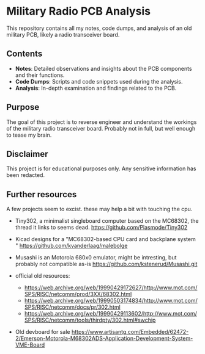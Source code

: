 # Military Radio PCB Analysis

This repository contains all my notes, code dumps, and analysis of an old military PCB, likely a radio transceiver board.

## Contents

- **Notes**: Detailed observations and insights about the PCB components and their functions.
- **Code Dumps**: Scripts and code snippets used during the analysis.
- **Analysis**: In-depth examination and findings related to the PCB.

## Purpose

The goal of this project is to reverse engineer and understand the workings of the military radio transceiver board.
Probably not in full, but well enough to tease my brain.

## Disclaimer

This project is for educational purposes only. Any sensitive information has been redacted.

## Further resources

A few projects seem to excist. these may help a bit with touching the cpu.

- Tiny302, a minimalist singleboard computer based on the MC68302, the thread it links to seems dead.
  https://github.com/Plasmode/Tiny302
- Kicad designs for a "MC68302-based CPU card and backplane system " 
  https://github.com/kvanderlaag/malebolge
- Musashi is an Motorola 680x0 emulator, might be intresting, but probably not compatible as-is
  https://github.com/kstenerud/Musashi.git

- official old resources:
    - https://web.archive.org/web/19990429172627/http://www.mot.com/SPS/RISC/netcomm/prod/3XX/68302.html
    - https://web.archive.org/web/19990503174834/http://www.mot.com/SPS/RISC/netcomm/docs/pr/302.html
    - https://web.archive.org/web/19990429113602/http://www.mot.com/SPS/RISC/netcomm/tools/thirdpty/302.html#swchip

- Old devboard for sale https://www.artisantg.com/Embedded/62472-2/Emerson-Motorola-M68302ADS-Application-Development-System-VME-Board